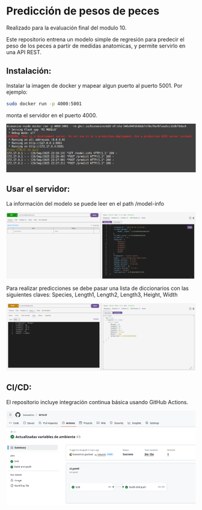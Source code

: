 # Predicción de pesos de peces

Realizado para la evaluación final del modulo 10.

Este repositorio entrena un modelo simple de regresión para predecir el peso de los peces a partir de medidas anatomicas, y permite servirlo en una API REST.

## Instalación:

Instalar la imagen de docker y mapear algun puerto al puerto 5001. Por ejemplo:

```bash
sudo docker run -p 4000:5001
```
monta el servidor en el puerto 4000.

![image](./img/docker.png)


## Usar el servidor:

La información del modelo se puede leer en el path /model-info

![image](./img/test_get.png)

Para realizar predicciones se debe pasar una lista de diccionarios con las siguientes claves:
Species, Length1, Length2, Length3, Height, Width

![image](./img/test_post.png)

## CI/CD:

El repositorio incluye integración continua básica usando GitHub Actions. 

![image](./img/actions.png)

